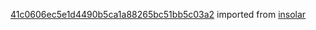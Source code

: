[41c0606ec5e1d4490b5ca1a88265bc51bb5c03a2](https://github.com/insolar/insolar/commit/41c0606ec5e1d4490b5ca1a88265bc51bb5c03a2) imported from [insolar](https://github.com/insolar/insolar)
